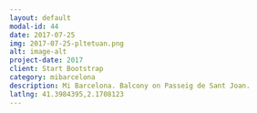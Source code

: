 ```yaml
---
layout: default
modal-id: 44
date: 2017-07-25
img: 2017-07-25-pltetuan.png
alt: image-alt
project-date: 2017
client: Start Bootstrap
category: mibarcelona
description: Mi Barcelona. Balcony on Passeig de Sant Joan.
latlng: 41.3984395,2.1708123
---
```

